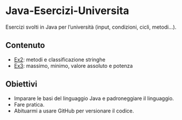 # Java-Esercizi-Universita
Esercizi svolti in Java per l’università (input, condizioni, cicli, metodi…).

## Contenuto
- [Ex2](ex2/ex2.java): metodi e classificazione stringhe
- [Ex3](ex3/ex3.java): massimo, minimo, valore assoluto e potenza

## Obiettivi
- Imparare le basi del linguaggio Java e padroneggiare il linguaggio.
- Fare pratica.
- Abituarmi a usare GitHub per versionare il codice.
